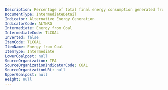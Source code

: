```yaml
---
Description: Percentage of total final energy consumption generated from Coal
DocumentType: IntermediateDetail
Indicator: Alternative Energy Generation
IndicatorCode: ALTNRG
Intermediate: Energy from Coal
IntermediateCode: TLCOAL
Inverted: false
ItemCode: TLCOAL
ItemName: Energy from Coal
ItemType: Intermediate
LowerGoalpost: null
SourceOrganization: IEA
SourceOrganizationIndicatorCode: COAL
SourceOrganizationURL: null
UpperGoalpost: null
Weight: null
---
```


